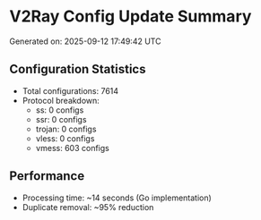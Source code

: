 # V2Ray Config Update Summary
Generated on: 2025-09-12 17:49:42 UTC

## Configuration Statistics
- Total configurations: 7614
- Protocol breakdown:
  - ss: 0 configs
  - ssr: 0 configs
  - trojan: 0 configs
  - vless: 0 configs
  - vmess: 603 configs

## Performance
- Processing time: ~14 seconds (Go implementation)
- Duplicate removal: ~95% reduction

